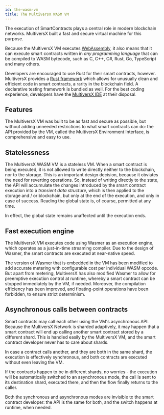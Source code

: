 ```yaml
---
id: the-wasm-vm
title: The MultiversX WASM VM
---
```


The execution of SmartContracts plays a central role in modern blockchain networks. MultiversX built a fast and secure virtual machine for this purpose.

Because the MultiversX VM executes [WebAssembly](https://en.wikipedia.org/wiki/WebAssembly), it also means that it can execute smart contracts written in _any programming language_ that can be compiled to WASM bytecode, such as C, C++, C#, Rust, Go, TypeScript and many others.

Developers are encouraged to use Rust for their smart contracts, however. MultiversX provides a [Rust framework](https://github.com/multiversx/mx-sdk-rs) which allows for unusually clean and efficient code in smart contracts, a rarity in the blockchain field. A declarative testing framework is bundled as well. For the best coding experience, developers have the [MultiversX IDE](https://marketplace.visualstudio.com/items?itemName=Elrond.vscode-elrond-ide) at their disposal.

## **Features**

The MultiversX VM was built to be as fast and secure as possible, but without adding unneeded restrictions to what smart contracts can do: the API provided by the VM, called the MultiversX Environment Interface, is comprehensive and easy to use.

## **Statelessness**

The MultiversX WASM VM is a stateless VM. When a smart contract is being executed, it is not allowed to write directly neither to the blockchain, nor to the storage. This is an important design decision, because it obviates the need for reverting operations. So, instead of writing directly to the state, the API will accumulate the changes introduced by the smart contract execution into a _transient data structure_, which is then applied to the storage and / or blockchain, but only at the end of the execution, and only in case of success. Reading the global state is, of course, permitted at any time.

In effect, the global state remains unaffected until the execution ends.

## **Fast execution engine**

The MultiversX VM executes code using Wasmer as an execution engine, which operates as a just-in-time streaming compiler. Due to the design of Wasmer, the smart contracts are executed at near-native speed.

The version of Wasmer that is embedded in the VM has been modified to add accurate metering with configurable cost per individual WASM opcode. But apart from metering, MultiversX has also modified Wasmer to allow for preemptive execution control at runtime, whereby a smart contract can be stopped immediately by the VM, if needed. Moreover, the compilation efficiency has been improved, and floating-point operations have been forbidden, to ensure strict determinism.

## **Asynchronous calls between contracts**

Smart contracts may call each other using the VM's asynchronous API. Because the MultiversX Network is sharded adaptively, it may happen that a smart contract will end up calling another smart contract stored by a different shard. This is handled easily by the MultiversX VM, and the smart contract developer never has to care about shards.

In case a contract calls another, and they are both in the same shard, the execution is effectively synchronous, and both contracts are executed without even leaving the VM.

If the contracts happen to be in different shards, no worries - the execution will be automatically switched to an asynchronous mode, the call is sent to its destination shard, executed there, and then the flow finally returns to the caller.

Both the synchronous and asynchronous modes are invisible to the smart contract developer: the API is the same for both, and the switch happens at runtime, when needed.
